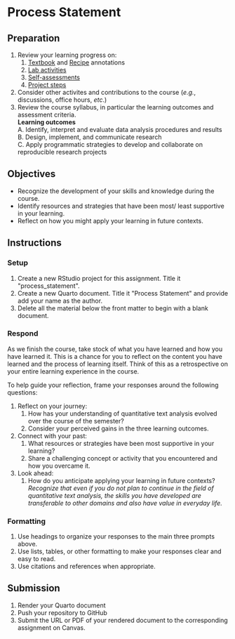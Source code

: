 # Process Statement

## Preparation

1. Review your learning progress on:
   1. [Textbook](https://qtalr.github.io/book/) and [Recipe](https://qtalr.github.io/qtalrkit/articles/index.html) annotations
   2. [Lab activities](https://github.com/lin-380-s24?q=lab-&type=all&language=&sort=name)
   3. [Self-assessments](https://github.com/lin-380-s24?q=self-&type=all&language=&sort=name)
   4. [Project steps]([https://](https://github.com/lin-380-s24?q=project_step&type=all&language=&sort=name))
2. Consider other activites and contributions to the course (*e.g.*, discussions, office hours, *etc*.)
3. Review the course syllabus, in particular the learning outcomes and assessment criteria.\
   **Learning outcomes**\
    A. Identify, interpret and evaluate data analysis procedures and results\
    B. Design, implement, and communicate research\
    C. Apply programmatic strategies to develop and collaborate on reproducible research projects

## Objectives

- Recognize the development of your skills and knowledge during the course.
- Identify resources and strategies that have been most/ least supportive in your learning.
- Reflect on how you might apply your learning in future contexts.

## Instructions

### Setup

1. Create a new RStudio project for this assignment. Title it "process_statement".
2. Create a new Quarto document. Title it "Process Statement" and provide add your name as the author.
3. Delete all the material below the front matter to begin with a blank document.

### Respond

As we finish the course, take stock of what you have learned and how you have learned it. This is a chance for you to reflect on the content you have learned and the process of learning itself. Think of this as a retrospective on your entire learning experience in the course.

To help guide your reflection, frame your responses around the following questions:

1. Reflect on your journey:
   1. How has your understanding of quantitative text analysis evolved over the course of the semester?
   2. Consider your perceived gains in the three learning outcomes.
2. Connect with your past:
   1. What resources or strategies have been most supportive in your learning?
   2. Share a challenging concept or activity that you encountered and how you overcame it.
3. Look ahead:
   1. How do you anticipate applying your learning in future contexts?\
   *Recognize that even if you do not plan to continue in the field of quantitative text analysis, the skills you have developed are transferable to other domains and also have value in everyday life.*

### Formatting

1. Use headings to organize your responses to the main three prompts above.
2. Use lists, tables, or other formatting to make your responses clear and easy to read.
3. Use citations and references when appropriate.

## Submission

1. Render your Quarto document
2. Push your repository to GitHub
3. Submit the URL or PDF of your rendered document to the corresponding assignment on Canvas.
